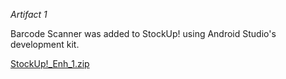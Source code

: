 *Artifact 1*

Barcode Scanner was added to StockUp! using Android Studio's development kit.


[StockUp!_Enh_1.zip](https://github.com/user-attachments/files/21824557/StockUp._Enh_1.zip)
